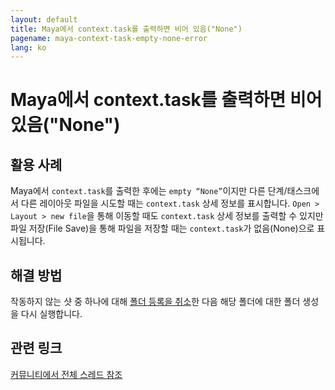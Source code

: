 ```yaml
---
layout: default
title: Maya에서 context.task를 출력하면 비어 있음("None")
pagename: maya-context-task-empty-none-error
lang: ko
---
```


# Maya에서 context.task를 출력하면 비어 있음("None")

## 활용 사례

Maya에서 `context.task`를 출력한 후에는 `empty “None”`이지만 다른 단계/태스크에서 다른 레이아웃 파일을 시도할 때는 `context.task` 상세 정보를 표시합니다. `Open > Layout > new file`을 통해 이동할 때도 `context.task` 상세 정보를 출력할 수 있지만 파일 저장(File Save)을 통해 파일을 저장할 때는 `context.task`가 없음(None)으로 표시됩니다.

## 해결 방법

작동하지 않는 샷 중 하나에 대해 [폴더 등록을 취소](https://community.shotgridsoftware.com/t/how-can-i-unregister-folders-when-using-a-distributed-config/189)한 다음 해당 폴더에 대한 폴더 생성을 다시 실행합니다.


## 관련 링크

[커뮤니티에서 전체 스레드 참조](https://community.shotgridsoftware.com/t/context-task-none/3705)